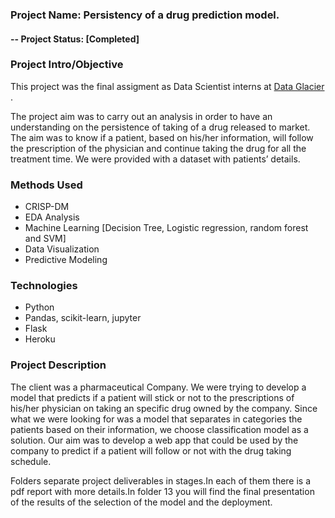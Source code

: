 ### Project Name: Persistency of a drug prediction model.

#### -- Project Status: [Completed]

### Project Intro/Objective
This project was the final assigment as Data Scientist interns at [Data Glacier ](https://www.dataglacier.org/).

The project aim was to carry out an analysis in order to have an understanding on the persistence of taking of a drug released to market. The aim was to know if a patient, based on his/her information, will follow the prescription of the physician and continue taking the drug for all the treatment time. We were provided with a dataset with patients’ details.

### Methods Used
* CRISP-DM
* EDA Analysis
* Machine Learning [Decision Tree, Logistic regression, random forest and SVM]
* Data Visualization
* Predictive Modeling

### Technologies
* Python
* Pandas, scikit-learn, jupyter
* Flask
* Heroku

### Project Description

The client was a pharmaceutical Company. We were trying to develop a model that predicts if a patient will stick or not to the prescriptions of his/her physician on taking an specific drug owned by the company. Since what we were looking for was a model that separates in categories the patients based on their information, we choose classification model as a solution. Our aim was to develop a web app that could be used by the company to predict if a patient will follow or not with the drug taking schedule.

Folders separate project deliverables in stages.In each of them there is a pdf report with more details.In folder 13 you will find the final presentation of the results of the selection of the model and the deployment.

